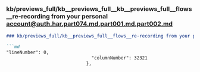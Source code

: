 ### kb/previews_full/kb__previews_full__kb__previews_full__flows__re-recording from your personal account@auth.har.part074.md.part001.md.part002.md

```md
### kb/previews_full/kb__previews_full__flows__re-recording from your personal account@auth.har.part074.md.part001.md (part 002)

```md
"lineNumber": 0,
                                "columnNumber": 32321
                              },
  
```

```

```
